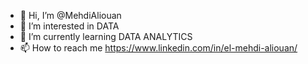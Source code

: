 - 👋 Hi, I’m @MehdiAliouan
- 👀 I’m interested in DATA 
- 🌱 I’m currently learning DATA ANALYTICS
- 📫 How to reach me https://www.linkedin.com/in/el-mehdi-aliouan/

<!---
MehdiAliouan/MehdiAliouan is a ✨ special ✨ repository because its `README.md` (this file) appears on your GitHub profile.
You can click the Preview link to take a look at your changes.
--->
